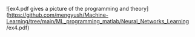 ![ex4.pdf gives a picture of the programming and theory](https://github.com/mengyush/Machine-Learning/tree/main/ML_programming_matlab/Neural_Networks_Learning
/ex4.pdf)
